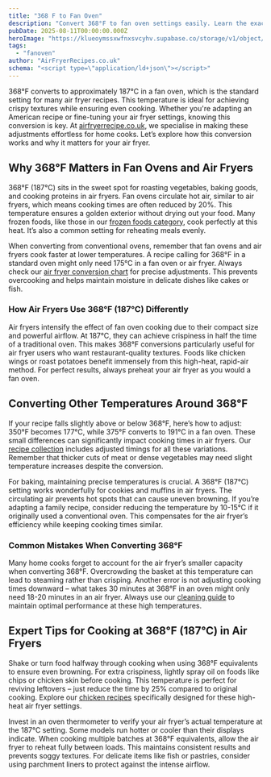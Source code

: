 ```yaml
---
title: "368 F to Fan Oven"
description: "Convert 368°F to fan oven settings easily. Learn the exact temperature and how it affects air fryer cooking for perfect results every time."
pubDate: 2025-08-11T00:00:00.000Z
heroImage: "https://klueoymssxwfnxsvcyhv.supabase.co/storage/v1/object/public/md/368-f-to-fan-oven-66b029b0.png"
tags:
  - "fanoven"
author: "AirFryerRecipes.co.uk"
schema: "<script type=\"application/ld+json\"></script>"
---
```


<p>368°F converts to approximately 187°C in a fan oven, which is the standard setting for many air fryer recipes. This temperature is ideal for achieving crispy textures while ensuring even cooking. Whether you're adapting an American recipe or fine-tuning your air fryer settings, knowing this conversion is key. At <a href=https://www.airfryerrecipe.co.uk>airfryerrecipe.co.uk</a>, we specialise in making these adjustments effortless for home cooks. Let’s explore how this conversion works and why it matters for your air fryer.</p>

<h2>Why 368°F Matters in Fan Ovens and Air Fryers</h2>
<p>368°F (187°C) sits in the sweet spot for roasting vegetables, baking goods, and cooking proteins in air fryers. Fan ovens circulate hot air, similar to air fryers, which means cooking times are often reduced by 20%. This temperature ensures a golden exterior without drying out your food. Many frozen foods, like those in our <a href=https://www.airfryerrecipe.co.uk/recipe-category/frozen-foods>frozen foods category</a>, cook perfectly at this heat. It’s also a common setting for reheating meals evenly.</p>

<p>When converting from conventional ovens, remember that fan ovens and air fryers cook faster at lower temperatures. A recipe calling for 368°F in a standard oven might only need 175°C in a fan oven or air fryer. Always check our <a href=https://www.airfryerrecipe.co.uk/air-fryer-conversion-chart>air fryer conversion chart</a> for precise adjustments. This prevents overcooking and helps maintain moisture in delicate dishes like cakes or fish.</p>

<h3>How Air Fryers Use 368°F (187°C) Differently</h3>
<p>Air fryers intensify the effect of fan oven cooking due to their compact size and powerful airflow. At 187°C, they can achieve crispiness in half the time of a traditional oven. This makes 368°F conversions particularly useful for air fryer users who want restaurant-quality textures. Foods like chicken wings or roast potatoes benefit immensely from this high-heat, rapid-air method. For perfect results, always preheat your air fryer as you would a fan oven.</p>

<h2>Converting Other Temperatures Around 368°F</h2>
<p>If your recipe falls slightly above or below 368°F, here’s how to adjust: 350°F becomes 177°C, while 375°F converts to 191°C in a fan oven. These small differences can significantly impact cooking times in air fryers. Our <a href=https://www.airfryerrecipe.co.uk/recipes>recipe collection</a> includes adjusted timings for all these variations. Remember that thicker cuts of meat or dense vegetables may need slight temperature increases despite the conversion.</p>

<p>For baking, maintaining precise temperatures is crucial. A 368°F (187°C) setting works wonderfully for cookies and muffins in air fryers. The circulating air prevents hot spots that can cause uneven browning. If you’re adapting a family recipe, consider reducing the temperature by 10-15°C if it originally used a conventional oven. This compensates for the air fryer’s efficiency while keeping cooking times similar.</p>

<h3>Common Mistakes When Converting 368°F</h3>
<p>Many home cooks forget to account for the air fryer’s smaller capacity when converting 368°F. Overcrowding the basket at this temperature can lead to steaming rather than crisping. Another error is not adjusting cooking times downward – what takes 30 minutes at 368°F in an oven might only need 18-20 minutes in an air fryer. Always use our <a href=https://www.airfryerrecipe.co.uk/air-fryer-cleaner>cleaning guide</a> to maintain optimal performance at these high temperatures.</p>

<h2>Expert Tips for Cooking at 368°F (187°C) in Air Fryers</h2>
<p>Shake or turn food halfway through cooking when using 368°F equivalents to ensure even browning. For extra crispiness, lightly spray oil on foods like chips or chicken skin before cooking. This temperature is perfect for reviving leftovers – just reduce the time by 25% compared to original cooking. Explore our <a href=https://www.airfryerrecipe.co.uk/recipe-category/chicken>chicken recipes</a> specifically designed for these high-heat air fryer settings.</p>

<p>Invest in an oven thermometer to verify your air fryer’s actual temperature at the 187°C setting. Some models run hotter or cooler than their displays indicate. When cooking multiple batches at 368°F equivalents, allow the air fryer to reheat fully between loads. This maintains consistent results and prevents soggy textures. For delicate items like fish or pastries, consider using parchment liners to protect against the intense airflow.</p>